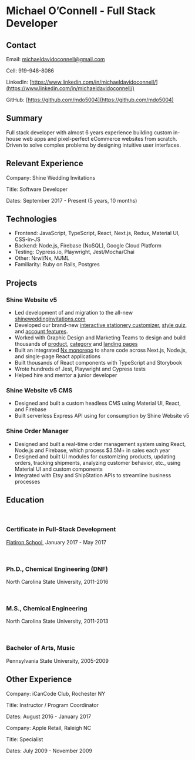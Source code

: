 # Michael O’Connell - Full Stack Developer

## Contact

Email: michaeldavidoconnell@gmail.com

Cell: 919-948-8086

LinkedIn: [https://www.linkedin.com/in/michaeldavidoconnell/](https://www.linkedin.com/in/michaeldavidoconnell/)

GitHub: [https://github.com/mdo5004](https://github.com/mdo5004)

## Summary

Full stack developer with almost 6 years experience building custom in-house web apps and pixel-perfect eCommerce websites from scratch. Driven to solve complex problems by designing intuitive user interfaces.

## Relevant Experience

Company: Shine Wedding Invitations

Title: Software Developer

Dates: September 2017 - Present (5 years, 10 months)

## Technologies

- Frontend: JavaScript, TypeScript, React, Next.js, Redux, Material UI, CSS-in-JS
- Backend: Node.js, Firebase (NoSQL), Google Cloud Platform
- Testing: Cypress.io, Playwright, Jest/Mocha/Chai
- Other: Nrwl/Nx, MJML
- Familiarity: Ruby on Rails, Postgres

## Projects

### Shine Website v5

- Led development of and migration to the all-new [shineweddinginvitations.com](https://www.shineweddinginvitations.com)
- Developed our brand-new [interactive stationery customizer](https://www.shineweddinginvitations.com/configure/wedding-invitations), [style quiz](https://www.shineweddinginvitations.com/stationery-quiz), and [account features](https://www.shineweddinginvitations.com/account).
- Worked with Graphic Design and Marketing Teams to design and build thousands of [product](https://www.shineweddinginvitations.com/wedding-invitations/poppy-wedding-invitations), [category](https://www.shineweddinginvitations.com/weddings/wedding-invitations) and [landing pages](https://www.shineweddinginvitations.com/reviews)
- Built an integrated [Nx monorepo](https://nx.dev) to share code across Next.js, Node.js, and single-page React applications
- Built thousands of React components with TypeScript and Storybook
- Wrote hundreds of Jest, Playwright and Cypress tests
- Helped hire and mentor a junior developer

### Shine Website v5 CMS

- Designed and built a custom headless CMS using Material UI, React, and Firebase
- Built serverless Express API using for consumption by Shine Website v5

### Shine Order Manager

- Designed and built a real-time order management system using React, Node.js and Firebase, which process $3.5M+ in sales each year
- Designed and built UI modules for customizing products, updating orders, tracking shipments, analyzing customer behavior, etc., using Material UI and custom components
- Integrated with Etsy and ShipStation APIs to streamline business processes

## Education

<br>

### Certificate in Full-Stack Development

[Flatiron School](https://www.flatironschool.com), January 2017 - May 2017

<br>

### Ph.D., Chemical Engineering (DNF)

North Carolina State University,
2011-2016

<br>

### M.S., Chemical Engineering

North Carolina State University, 2011-2013

<br>

### Bachelor of Arts, Music

Pennsylvania State University, 2005-2009

## Other Experience

Company: iCanCode Club, Rochester NY

Title: Instructor / Program Coordinator

Dates: August 2016 - January 2017

Company: Apple Retail, Raleigh NC

Title: Specialist

Dates: July 2009 - November 2009
